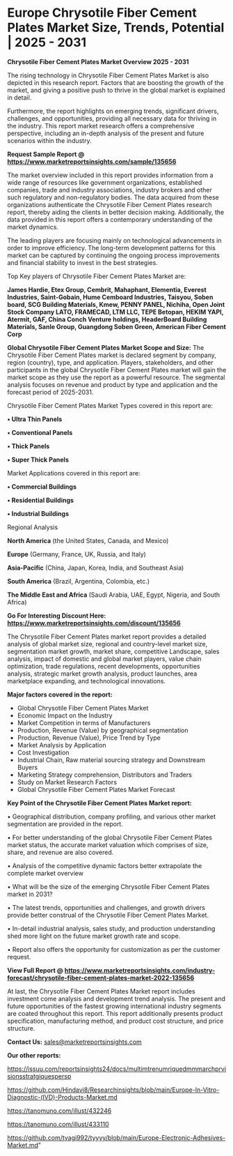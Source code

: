 # Europe Chrysotile Fiber Cement Plates Market Size, Trends, Potential | 2025 - 2031

<Strong> Chrysotile Fiber Cement Plates Market Overview 2025 - 2031</strong>

The rising technology in Chrysotile Fiber Cement Plates Market is also depicted in this research report. Factors that are boosting the growth of the market, and giving a positive push to thrive in the global market is explained in detail.

Furthermore, the report highlights on emerging trends, significant drivers, challenges, and opportunities, providing all necessary data for thriving in the industry. This report market research offers a comprehensive perspective, including an in-depth analysis of the present and future scenarios within the industry.

<strong>Request Sample Report @ <a href=https://www.marketreportsinsights.com/sample/135656>https://www.marketreportsinsights.com/sample/135656</a></strong>

The market overview included in this report provides information from a wide range of resources like government organizations, established companies, trade and industry associations, industry brokers and other such regulatory and non-regulatory bodies. The data acquired from these organizations authenticate the Chrysotile Fiber Cement Plates research report, thereby aiding the clients in better decision making. Additionally, the data provided in this report offers a contemporary understanding of the market dynamics.

The leading players are focusing mainly on technological advancements in order to improve efficiency. The long-term development patterns for this market can be captured by continuing the ongoing process improvements and financial stability to invest in the best strategies.

Top Key players of Chrysotile Fiber Cement Plates Market are:

<strong>James Hardie, Etex Group, Cembrit, Mahaphant, Elementia, Everest Industries, Saint-Gobain, Hume Cemboard Industries, Taisyou, Soben board, SCG Building Materials, Kmew, PENNY PANEL, Nichiha, Open Joint Stock Company LATO, FRAMECAD, LTM LLC, TEPE Betopan, HEKIM YAPI, Atermit, GAF, China Conch Venture holdings, HeaderBoard Building Materials, Sanle Group, Guangdong Soben Green, American Fiber Cement Corp</strong>

<strong><b>Global Chrysotile Fiber Cement Plates Market Scope and Size:</b></strong>
The Chrysotile Fiber Cement Plates market is declared segment by company, region (country), type, and application. Players, stakeholders, and other participants in the global Chrysotile Fiber Cement Plates market will gain the market scope as they use the report as a powerful resource. The segmental analysis focuses on revenue and product by type and application and the forecast period of 2025-2031.

Chrysotile Fiber Cement Plates Market Types covered in this report are:

<strong>• Ultra Thin Panels

• Conventional Panels

• Thick Panels

• Super Thick Panels</strong>

Market Applications covered in this report are:

<strong>• Commercial Buildings

• Residential Buildings

• Industrial Buildings</strong> 

Regional Analysis

<strong>North America</strong> (the United States, Canada, and Mexico)

<strong>Europe</strong> (Germany, France, UK, Russia, and Italy)

<strong>Asia-Pacific</strong> (China, Japan, Korea, India, and Southeast Asia)

<strong>South America</strong> (Brazil, Argentina, Colombia, etc.)

<strong>The Middle East and Africa</strong> (Saudi Arabia, UAE, Egypt, Nigeria, and South Africa)

<strong>Go For Interesting Discount Here: <a href=https://www.marketreportsinsights.com/discount/135656>https://www.marketreportsinsights.com/discount/135656</a></strong>

The Chrysotile Fiber Cement Plates market report provides a detailed analysis of global market size, regional and country-level market size, segmentation market growth, market share, competitive Landscape, sales analysis, impact of domestic and global market players, value chain optimization, trade regulations, recent developments, opportunities analysis, strategic market growth analysis, product launches, area marketplace expanding, and technological innovations.

<strong><b>Major factors covered in the report:</b></strong>
<ul>
  <li>Global Chrysotile Fiber Cement Plates Market </li>
  <li>Economic Impact on the Industry</li>
  <li>Market Competition in terms of Manufacturers</li>
  <li>Production, Revenue (Value) by geographical segmentation</li>
  <li>Production, Revenue (Value), Price Trend by Type</li>
  <li>Market Analysis by Application</li>
  <li>Cost Investigation</li>
  <li>Industrial Chain, Raw material sourcing strategy and Downstream Buyers</li>
  <li>Marketing Strategy comprehension, Distributors and Traders</li>
  <li>Study on Market Research Factors</li>
  <li>Global Chrysotile Fiber Cement Plates Market Forecast</li>
</ul>

<strong><b>Key Point of the Chrysotile Fiber Cement Plates Market report:</b></strong>

• Geographical distribution, company profiling, and various other market segmentation are provided in the report.

• For better understanding of the global Chrysotile Fiber Cement Plates market status, the accurate market valuation which comprises of size, share, and revenue are also covered.

• Analysis of the competitive dynamic factors better extrapolate the complete market overview

• What will be the size of the emerging Chrysotile Fiber Cement Plates market in 2031?

• The latest trends, opportunities and challenges, and growth drivers provide better construal of the Chrysotile Fiber Cement Plates Market.

• In-detail industrial analysis, sales study, and production understanding shed more light on the future market growth rate and scope.

• Report also offers the opportunity for customization as per the customer request.

<strong><b>View Full Report @ <a href=https://www.marketreportsinsights.com/industry-forecast/chrysotile-fiber-cement-plates-market-2022-135656>https://www.marketreportsinsights.com/industry-forecast/chrysotile-fiber-cement-plates-market-2022-135656</a></b></strong>


At last, the Chrysotile Fiber Cement Plates Market report includes investment come analysis and development trend analysis. The present and future opportunities of the fastest growing international industry segments are coated throughout this report. This report additionally presents product specification, manufacturing method, and product cost structure, and price structure.

<strong>Contact Us:</strong>
sales@marketreportsinsights.com

<strong>Our other reports:</strong>

<a href=https://issuu.com/reportsinsights24/docs/multimtrenumriquedmmmarchprvisionsstratgiquespersp>https://issuu.com/reportsinsights24/docs/multimtrenumriquedmmmarchprvisionsstratgiquespersp</a>

<a href=https://github.com/Hindavi8/Researchinsights/blob/main/Europe-In-Vitro-Diagnostic-(IVD)-Products-Market.md>https://github.com/Hindavi8/Researchinsights/blob/main/Europe-In-Vitro-Diagnostic-(IVD)-Products-Market.md</a>

<a href=https://tanomuno.com/illust/432246>https://tanomuno.com/illust/432246</a>

<a href=https://tanomuno.com/illust/433110>https://tanomuno.com/illust/433110</a>

<a href=https://github.com/tyagi992/tyyyy/blob/main/Europe-Electronic-Adhesives-Market.md>https://github.com/tyagi992/tyyyy/blob/main/Europe-Electronic-Adhesives-Market.md</a>"
